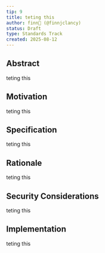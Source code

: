 ```yaml
---
tip: 9
title: teting this 
author: finn🥛 (@finnjclancy)
status: Draft
type: Standards Track
created: 2025-08-12
---
```


## Abstract

teting this 

## Motivation

teting this 

## Specification

teting this 

## Rationale

teting this 

## Security Considerations

teting this 

## Implementation

teting this